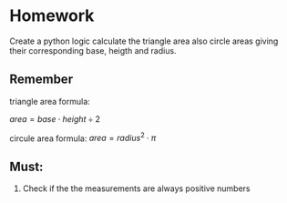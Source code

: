 # Homework

Create a python logic calculate the triangle area also circle areas giving their corresponding base, heigth and radius.

## Remember

triangle area formula:

$area = base \cdot height \div 2$


circule area formula:
$area  = radius ^ 2 \cdot \pi$

## Must:

1. Check if the the measurements are always positive numbers